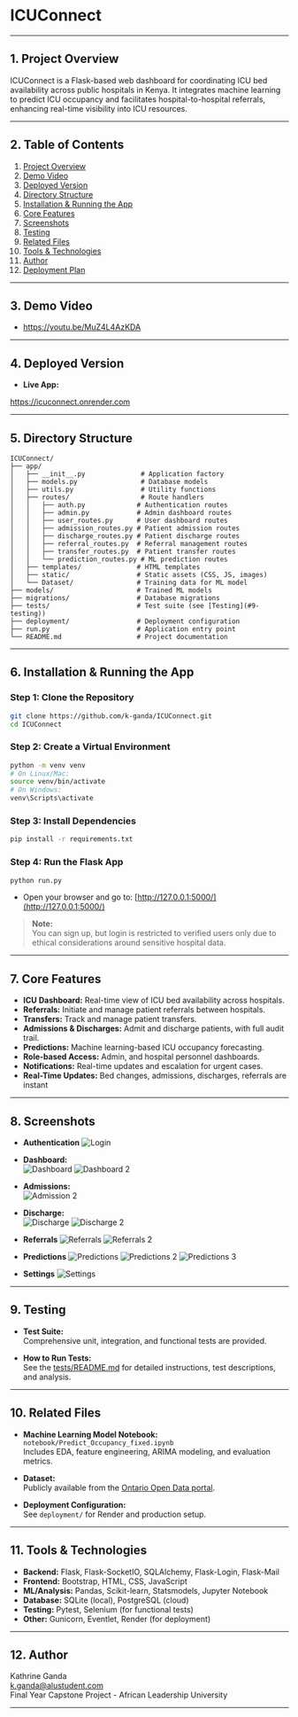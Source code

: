 # ICUConnect

---

## 1. Project Overview

ICUConnect is a Flask-based web dashboard for coordinating ICU bed availability across public hospitals in Kenya. It integrates machine learning to predict ICU occupancy and facilitates hospital-to-hospital referrals, enhancing real-time visibility into ICU resources.

---

## 2. Table of Contents

1. [Project Overview](#1-project-overview)
2. [Demo Video](#3-demo-video)
3. [Deployed Version](#4-deployed-version)
4. [Directory Structure](#5-directory-structure)
5. [Installation & Running the App](#6-installation--running-the-app)
6. [Core Features](#7-core-features)
7. [Screenshots](#8-screenshots)
8. [Testing](#9-testing)
9. [Related Files](#10-related-files)
10. [Tools & Technologies](#11-tools--technologies)
11. [Author](#12-author)
12. [Deployment Plan](#13-deployment-plan)

---

## 3. Demo Video

- https://youtu.be/MuZ4L4AzKDA

---

## 4. Deployed Version

- **Live App:**

https://icuconnect.onrender.com

---

## 5. Directory Structure

```
ICUConnect/
├── app/
│   ├── __init__.py              # Application factory
│   ├── models.py                # Database models
│   ├── utils.py                 # Utility functions
│   ├── routes/                  # Route handlers
│   │   ├── auth.py             # Authentication routes
│   │   ├── admin.py            # Admin dashboard routes
│   │   ├── user_routes.py      # User dashboard routes
│   │   ├── admission_routes.py # Patient admission routes
│   │   ├── discharge_routes.py # Patient discharge routes
│   │   ├── referral_routes.py  # Referral management routes
│   │   ├── transfer_routes.py  # Patient transfer routes
│   │   └── prediction_routes.py # ML prediction routes
│   ├── templates/              # HTML templates
│   ├── static/                 # Static assets (CSS, JS, images)
│   └── Dataset/                # Training data for ML model
├── models/                     # Trained ML models
├── migrations/                 # Database migrations
├── tests/                      # Test suite (see [Testing](#9-testing))
├── deployment/                 # Deployment configuration
├── run.py                      # Application entry point
└── README.md                   # Project documentation
```

---

## 6. Installation & Running the App

### Step 1: Clone the Repository

```bash
git clone https://github.com/k-ganda/ICUConnect.git
cd ICUConnect
```

### Step 2: Create a Virtual Environment

```bash
python -m venv venv
# On Linux/Mac:
source venv/bin/activate
# On Windows:
venv\Scripts\activate
```

### Step 3: Install Dependencies

```bash
pip install -r requirements.txt
```

### Step 4: Run the Flask App

```bash
python run.py
```

- Open your browser and go to: [http://127.0.0.1:5000/](http://127.0.0.1:5000/)

> **Note:**  
> You can sign up, but login is restricted to verified users only due to ethical considerations around sensitive hospital data.

---

## 7. Core Features

- **ICU Dashboard:** Real-time view of ICU bed availability across hospitals.
- **Referrals:** Initiate and manage patient referrals between hospitals.
- **Transfers:** Track and manage patient transfers.
- **Admissions & Discharges:** Admit and discharge patients, with full audit trail.
- **Predictions:** Machine learning-based ICU occupancy forecasting.
- **Role-based Access:** Admin, and hospital personnel dashboards.
- **Notifications:** Real-time updates and escalation for urgent cases.
- **Real-Time Updates:** Bed changes, admissions, discharges, referrals are instant

---

## 8. Screenshots

- **Authentication**
  ![Login](screenshots/Login.png)
- **Dashboard:**  
  ![Dashboard](screenshots/dashboard1.png)
  ![Dashboard 2](screenshots/dashboard2.png)

- **Admissions:**  
  ![Admission 2](screenshots/admission2.png)

- **Discharge:**  
  ![Discharge](screenshots/discharge_1.png)
  ![Discharge 2](screenshots/discharge_2.png)

- **Referrals**
  ![Referrals](screenshots/referral_popup.jpg)
  ![Referrals 2](screenshots/referral_popup2.jpg)

- **Predictions**
  ![Predictions](screenshots/predictions1.png)
  ![Predictions 2](screenshots/predictions2.png)
  ![Predictions 3](screenshots/predictions3.png)

- **Settings**
  ![Settings](screenshots/settings1.png)

---

## 9. Testing

- **Test Suite:**  
  Comprehensive unit, integration, and functional tests are provided.

- **How to Run Tests:**  
  See the [tests/README.md](tests/README.md) for detailed instructions, test descriptions, and analysis.

---

## 10. Related Files

- **Machine Learning Model Notebook:**  
  `notebook/Predict_Occupancy_fixed.ipynb`  
  Includes EDA, feature engineering, ARIMA modeling, and evaluation metrics.

- **Dataset:**  
  Publicly available from the [Ontario Open Data portal](https://data.ontario.ca/dataset/availability-of-adult-icu-beds-and-occupancy-for-covid-related-critical-illness-crci/resource/c7f2590f-362a-498f-a06c-da127ec41a33).

- **Deployment Configuration:**  
  See `deployment/` for Render and production setup.

---

## 11. Tools & Technologies

- **Backend:** Flask, Flask-SocketIO, SQLAlchemy, Flask-Login, Flask-Mail
- **Frontend:** Bootstrap, HTML, CSS, JavaScript
- **ML/Analysis:** Pandas, Scikit-learn, Statsmodels, Jupyter Notebook
- **Database:** SQLite (local), PostgreSQL (cloud)
- **Testing:** Pytest, Selenium (for functional tests)
- **Other:** Gunicorn, Eventlet, Render (for deployment)

---

## 12. Author

Kathrine Ganda  
k.ganda@alustudent.com  
Final Year Capstone Project - African Leadership University

---
